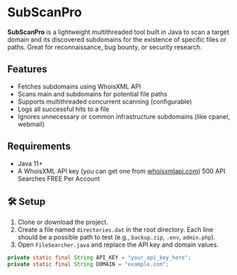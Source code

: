 # SubScanPro

**SubScanPro** is a lightweight multithreaded tool built in Java to scan a target domain and its discovered subdomains for the existence of specific files or paths. Great for reconnaissance, bug bounty, or security research.

## Features

- Fetches subdomains using WhoisXML API
- Scans main and subdomains for potential file paths
- Supports multithreaded concurrent scanning (configurable)
- Logs all successful hits to a file
- Ignores unnecessary or common infrastructure subdomains (like cpanel, webmail)

## Requirements

- Java 11+
- A WhoisXML API key (you can get one from [whoisxmlapi.com](https://whoisxmlapi.com)) 500 API Searches FREE Per Account

## 🛠 Setup

1. Clone or download the project.
2. Create a file named `directories.dat` in the root directory. Each line should be a possible path to test (e.g., `backup.zip`, `.env`, `admin.php`).
3. Open `FileSearcher.java` and replace the API key and domain values.

```java
private static final String API_KEY = "your_api_key_here";
private static final String DOMAIN = "example.com";
